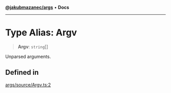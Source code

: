 [**@jakubmazanec/args**](../README.md) • **Docs**

---

# Type Alias: Argv

> **Argv**: `string`[]

Unparsed arguments.

## Defined in

[args/source/Argv.ts:2](https://github.com/jakubmazanec/tools/blob/eb8c22844f0a0aa0874efeab93afc2bd96c269e6/packages/args/source/Argv.ts#L2)
